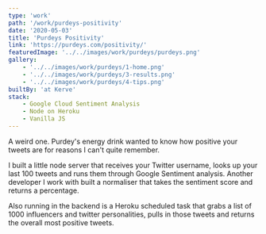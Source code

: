 ```yaml
---
type: 'work'
path: '/work/purdeys-positivity'
date: '2020-05-03'
title: 'Purdeys Positivity'
link: 'https://purdeys.com/positivity/'
featuredImage: '../../images/work/purdeys/purdeys.png'
gallery:
    - '../../images/work/purdeys/1-home.png'
    - '../../images/work/purdeys/3-results.png'
    - '../../images/work/purdeys/4-tips.png'
builtBy: 'at Kerve'
stack:
    - Google Cloud Sentiment Analysis
    - Node on Heroku
    - Vanilla JS
---
```


A weird one. Purdey's energy drink wanted to know how positive your tweets are for reasons I can't quite remember.

I built a little node server that receives your Twitter username, looks up your last 100 tweets and runs them through Google Sentiment analysis. Another developer I work with built a normaliser that takes the sentiment score and returns a percentage.

Also running in the backend is a Heroku scheduled task that grabs a list of 1000 influencers and twitter personalities, pulls in those tweets and returns the overall most positive tweets.
